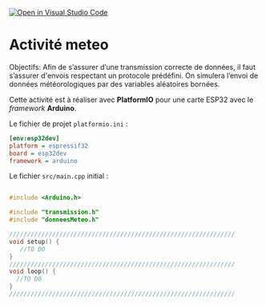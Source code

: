 [![Open in Visual Studio Code](https://classroom.github.com/assets/open-in-vscode-718a45dd9cf7e7f842a935f5ebbe5719a5e09af4491e668f4dbf3b35d5cca122.svg)](https://classroom.github.com/online_ide?assignment_repo_id=12203220&assignment_repo_type=AssignmentRepo)
# Activité meteo

Objectifs: 	Afin de s’assurer d’une transmission correcte de données, il faut s’assurer d'envois respectant un protocole prédéfini. On simulera l’envoi de données météorologiques par des variables aléatoires bornées.

Cette activité est à réaliser avec **PlatformIO** pour une carte ESP32 avec le _framework_ **Arduino**.

Le fichier de projet `platformio.ini` :

```ini
[env:esp32dev]
platform = espressif32
board = esp32dev
framework = arduino
```
Le fichier `src/main.cpp` initial :

```cpp

#include <Arduino.h>

#include "transmission.h"
#include "donneesMeteo.h"

///////////////////////////////////////////////////////////////
void setup() {
   //TO DO
}
///////////////////////////////////////////////////////////////
void loop() {
  //TO DO
}
///////////////////////////////////////////////////////////////
```
